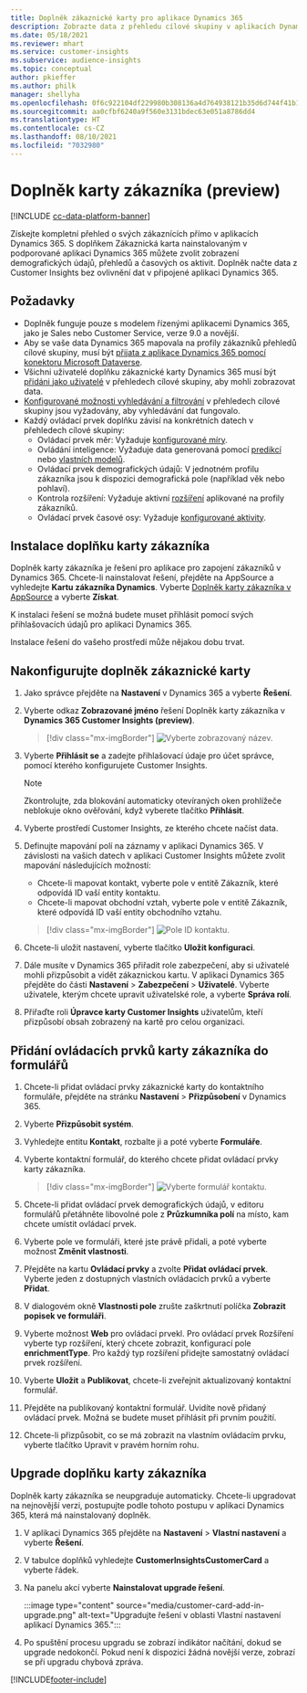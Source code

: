 ```yaml
---
title: Doplněk zákaznické karty pro aplikace Dynamics 365
description: Zobrazte data z přehledu cílové skupiny v aplikacích Dynamics 365 s tímto doplňkem.
ms.date: 05/18/2021
ms.reviewer: mhart
ms.service: customer-insights
ms.subservice: audience-insights
ms.topic: conceptual
author: pkieffer
ms.author: philk
manager: shellyha
ms.openlocfilehash: 0f6c922104df229980b308136a4d764938121b35d6d744f41b1530bdb5515e7f
ms.sourcegitcommit: aa0cfbf6240a9f560e3131bdec63e051a8786dd4
ms.translationtype: HT
ms.contentlocale: cs-CZ
ms.lasthandoff: 08/10/2021
ms.locfileid: "7032980"
---
```

# <a name="customer-card-add-in-preview"></a>Doplněk karty zákazníka (preview)

[!INCLUDE [cc-data-platform-banner](../includes/cc-data-platform-banner.md)]

Získejte kompletní přehled o svých zákaznících přímo v aplikacích Dynamics 365. S doplňkem Zákaznická karta nainstalovaným v podporované aplikaci Dynamics 365 můžete zvolit zobrazení demografických údajů, přehledů a časových os aktivit. Doplněk načte data z Customer Insights bez ovlivnění dat v připojené aplikaci Dynamics 365. 

## <a name="prerequisites"></a>Požadavky

- Doplněk funguje pouze s modelem řízenými aplikacemi Dynamics 365, jako je Sales nebo Customer Service, verze 9.0 a novější.
- Aby se vaše data Dynamics 365 mapovala na profily zákazníků přehledů cílové skupiny, musí být [přijata z aplikace Dynamics 365 pomocí konektoru Microsoft Dataverse](connect-power-query.md).
- Všichni uživatelé doplňku zákaznické karty Dynamics 365 musí být [přidáni jako uživatelé](permissions.md) v přehledech cílové skupiny, aby mohli zobrazovat data.
- [Konfigurované možnosti vyhledávání a filtrování](search-filter-index.md) v přehledech cílové skupiny jsou vyžadovány, aby vyhledávání dat fungovalo.
- Každý ovládací prvek doplňku závisí na konkrétních datech v přehledech cílové skupiny:
  - Ovládací prvek měr: Vyžaduje [konfigurované míry](measures.md).
  - Ovládání inteligence: Vyžaduje data generovaná pomocí [predikcí](predictions.md) nebo [vlastních modelů](custom-models.md).
  - Ovládací prvek demografických údajů: V jednotném profilu zákazníka jsou k dispozici demografická pole (například věk nebo pohlaví).
  - Kontrola rozšíření: Vyžaduje aktivní [rozšíření](enrichment-hub.md) aplikované na profily zákazníků.
  - Ovládací prvek časové osy: Vyžaduje [konfigurované aktivity](activities.md).

## <a name="install-the-customer-card-add-in"></a>Instalace doplňku karty zákazníka

Doplněk karty zákazníka je řešení pro aplikace pro zapojení zákazníků v Dynamics 365. Chcete-li nainstalovat řešení, přejděte na AppSource a vyhledejte **Kartu zákazníka Dynamics**. Vyberte [Doplněk karty zákazníka v AppSource](https://appsource.microsoft.com/product/dynamics-365/mscrm.dynamics_365_customer_insights_customer_card_addin?tab=Overview) a vyberte **Získat**.

K instalaci řešení se možná budete muset přihlásit pomocí svých přihlašovacích údajů pro aplikaci Dynamics 365.

Instalace řešení do vašeho prostředí může nějakou dobu trvat.

## <a name="configure-the-customer-card-add-in"></a>Nakonfigurujte doplněk zákaznické karty

1. Jako správce přejděte na **Nastavení** v Dynamics 365 a vyberte **Řešení**.

1. Vyberte odkaz **Zobrazované jméno** řešení Doplněk karty zákazníka v **Dynamics 365 Customer Insights (preview)**.

   > [!div class="mx-imgBorder"]
   > ![Vyberte zobrazovaný název.](media/select-display-name.png "Výběr zobrazovaného názvu")

1. Vyberte **Přihlásit se** a zadejte přihlašovací údaje pro účet správce, pomocí kterého konfigurujete Customer Insights.

   > [!NOTE]
   > Zkontrolujte, zda blokování automaticky otevíraných oken prohlížeče neblokuje okno ověřování, když vyberete tlačítko **Přihlásit**.

1. Vyberte prostředí Customer Insights, ze kterého chcete načíst data.

1. Definujte mapování polí na záznamy v aplikaci Dynamics 365. V závislosti na vašich datech v aplikaci Customer Insights můžete zvolit mapování následujících možností:
   - Chcete-li mapovat kontakt, vyberte pole v entitě Zákazník, které odpovídá ID vaší entity kontaktu.
   - Chcete-li mapovat obchodní vztah, vyberte pole v entitě Zákazník, které odpovídá ID vaší entity obchodního vztahu.

   > [!div class="mx-imgBorder"]
   > ![Pole ID kontaktu.](media/contact-id-field.png "Pole ID kontaktu")

1. Chcete-li uložit nastavení, vyberte tlačítko **Uložit konfiguraci**.

1. Dále musíte v Dynamics 365 přiřadit role zabezpečení, aby si uživatelé mohli přizpůsobit a vidět zákaznickou kartu. V aplikaci Dynamics 365 přejděte do části **Nastavení** > **Zabezpečení** > **Uživatelé**. Vyberte uživatele, kterým chcete upravit uživatelské role, a vyberte **Správa rolí**.

1. Přiřaďte roli **Úpravce karty Customer Insights** uživatelům, kteří přizpůsobí obsah zobrazený na kartě pro celou organizaci.

## <a name="add-customer-card-controls-to-forms"></a>Přidání ovládacích prvků karty zákazníka do formulářů
  
1. Chcete-li přidat ovládací prvky zákaznické karty do kontaktního formuláře, přejděte na stránku **Nastavení** > **Přizpůsobení** v Dynamics 365.

1. Vyberte **Přizpůsobit systém**.

1. Vyhledejte entitu **Kontakt**, rozbalte ji a poté vyberte **Formuláře**.

1. Vyberte kontaktní formulář, do kterého chcete přidat ovládací prvky karty zákazníka.

    > [!div class="mx-imgBorder"]
    > ![Vyberte formulář kontaktu.](media/contact-active-forms.png "Výběr formuláře kontaktu")

1. Chcete-li přidat ovládací prvek demografických údajů, v editoru formulářů přetáhněte libovolné pole z **Průzkumníka polí** na místo, kam chcete umístit ovládací prvek.

1. Vyberte pole ve formuláři, které jste právě přidali, a poté vyberte možnost **Změnit vlastnosti**.

1. Přejděte na kartu **Ovládací prvky** a zvolte **Přidat ovládací prvek**. Vyberte jeden z dostupných vlastních ovládacích prvků a vyberte **Přidat**.

1. V dialogovém okně **Vlastnosti pole** zrušte zaškrtnutí políčka **Zobrazit popisek ve formuláři**.

1. Vyberte možnost **Web** pro ovládací prvekl. Pro ovládací prvek Rozšíření vyberte typ rozšíření, který chcete zobrazit, konfigurací pole **enrichmentType**. Pro každý typ rozšíření přidejte samostatný ovládací prvek rozšíření.

1. Vyberte **Uložit** a **Publikovat**, chcete-li zveřejnit aktualizovaný kontaktní formulář.

1. Přejděte na publikovaný kontaktní formulář. Uvidíte nově přidaný ovládací prvek. Možná se budete muset přihlásit při prvním použití.

1. Chcete-li přizpůsobit, co se má zobrazit na vlastním ovládacím prvku, vyberte tlačítko Upravit v pravém horním rohu.

## <a name="upgrade-customer-card-add-in"></a>Upgrade doplňku karty zákazníka
Doplněk karty zákazníka se neupgraduje automaticky. Chcete-li upgradovat na nejnovější verzi, postupujte podle tohoto postupu v aplikaci Dynamics 365, která má nainstalovaný doplněk.

1. V aplikaci Dynamics 365 přejděte na **Nastavení** > **Vlastní nastavení** a vyberte **Řešení**.

1. V tabulce doplňků vyhledejte **CustomerInsightsCustomerCard** a vyberte řádek.

1. Na panelu akcí vyberte **Nainstalovat upgrade řešení**.

   :::image type="content" source="media/customer-card-add-in-upgrade.png" alt-text="Upgradujte řešení v oblasti Vlastní nastavení aplikací Dynamics 365.":::

1. Po spuštění procesu upgradu se zobrazí indikátor načítání, dokud se upgrade nedokončí. Pokud není k dispozici žádná novější verze, zobrazí se při upgradu chybová zpráva.


[!INCLUDE[footer-include](../includes/footer-banner.md)]
